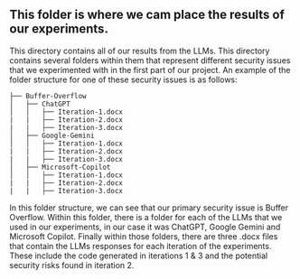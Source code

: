 ## This folder is where we cam place the results of our experiments.

This directory contains all of our results from the LLMs. This directory contains several folders within them that represent different security issues that we experimented with in the first part of our project. An example of the folder structure for one of these security issues is as follows:

```
├── Buffer-Overflow
│   ├── ChatGPT
│   │   ├── Iteration-1.docx
|   |   ├── Iteration-2.docx
|   |   ├── Iteration-3.docx
│   ├── Google-Gemini
│   │   ├── Iteration-1.docx
|   |   ├── Iteration-2.docx
|   |   ├── Iteration-3.docx
│   ├── Microsoft-Copilot
│   │   ├── Iteration-1.docx
|   |   ├── Iteration-2.docx
|   |   ├── Iteration-3.docx
```

In this folder structure, we can see that our primary security issue is Buffer Overflow. Within this folder, there is a folder for each of the LLMs that we used in our experiments, in our case it was ChatGPT, Google Gemini and Microsoft Copilot. Finally within those folders, there are three .docx files that contain the LLMs responses for each iteration of the experiments. These include the code generated in iterations 1 & 3 and the potential security risks found in iteration 2.  